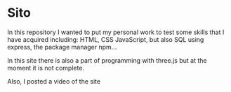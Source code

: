 # Sito

In this repository I wanted to put my personal work to test some skills 
that I have acquired including: HTML, CSS JavaScript, but also SQL using express, the package manager npm...

In this site there is also a part of programming with three.js but at the moment it is not complete.

Also, I posted a video of the site
